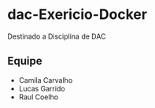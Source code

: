 # dac-Exericio-Docker
Destinado a Disciplina de DAC

## Equipe

- Camila Carvalho
- Lucas Garrido
- Raul Coelho
